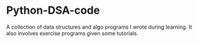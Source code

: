 # Python-DSA-code
A collection of data structures and algo programs I wrote during learning. It also involves exercise programs given some tutorials. 
